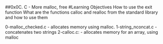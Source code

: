 ##0x0C. C - More malloc, free
#Learning Objectives
How to use the exit function
What are the functions calloc and realloc from the standard library and how to use them

0-malloc_checked.c - allocates memory using malloc.
1-string_nconcat.c - concatenates two strings
2-calloc.c: - allocates memory for an array, using malloc
